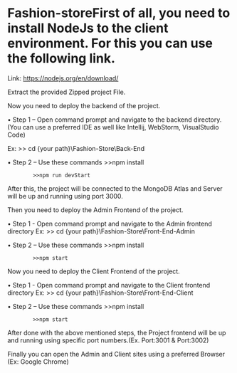 # Fashion-storeFirst of all, you need to install NodeJs to the client environment. For this you can use the following link.

Link: https://nodejs.org/en/download/


Extract the provided Zipped project File.

Now you need to deploy the backend of the project.

•	Step 1 – Open command prompt and navigate to the backend directory. (You can use a preferred IDE as well like Intellij, WebStorm, VisualStudio Code)

Ex: >> cd {your path}\Fashion-Store\Back-End

•	Step 2 – Use these commands
			>>npm install

			>>npm run devStart


After this, the project will be connected to the MongoDB Atlas and Server will be up and running using port 3000.

Then you need to deploy the Admin Frontend of the project.


•	Step 1 - Open command prompt and navigate to the Admin frontend directory
			Ex: >> cd {your path}\Fashion-Store\Front-End-Admin

•	Step 2 – Use these commands
			>>npm install

			>>npm start

Now you need to deploy the Client Frontend of the project.


•	Step 1 - Open command prompt and navigate to the Client frontend directory
			Ex: >> cd {your path}\Fashion-Store\Front-End-Client

•	Step 2 – Use these commands
			>>npm install

			>>npm start



After done with the above mentioned steps, the Project frontend will be up and running using specific port numbers.(Ex. Port:3001 & Port:3002)

Finally you can open the Admin and Client sites using a preferred Browser (Ex: Google Chrome)                                                                                                                                                                                




